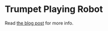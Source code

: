 Trumpet Playing Robot
=====================

Read [the blog post](https://medium.com/@urish/we-tried-to-build-a-robot-that-plays-the-trumpet-and-happily-failed-c9ca1d6063b8) for more info.
